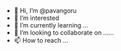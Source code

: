 - 👋 Hi, I’m @pavangoru
- 👀 I’m interested
- 🌱 I’m currently learning ...
- 💞️ I’m looking to collaborate on ......
- 📫 How to reach ...

<!---
pavangoru/pavangoru is a ✨ special ✨ repository because its `README.md` (this file) appears on your GitHub profile.
You can click the Preview link to take a look at your changes.
--->
